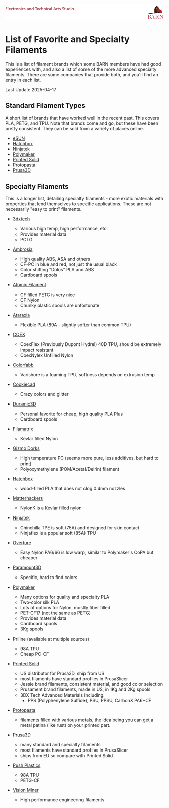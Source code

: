 ![BARN ETA](ref/BARN-ETA-Header.png)
# List of Favorite and Specialty Filaments

This is a list of filament brands which some BARN members have had good experiences with, and also a list of some of the more advanced specialty filaments. There are some companies that provide both, and you'll find an entry in each list.

Last Update 2025-04-17

## Standard Filament Types
A short list of brands that have worked well in the recent past. This covers PLA, PETG, and TPU. Note that brands come and go, but these have been pretty consistent. They can be sold from a variety of places online.

- [eSUN](https://esun3dstore.com)
- [Hatchbox](https://www.hatchbox3d.com)
- [Ninjatek](https://ninjatek.com/)
- [Polymaker](https://polymaker.com/)
- [Printed Solid](https://www.printedsolid.com)
- [Protopasta](http://proto-pasta.com/)
- [Prusa3D](https://www.prusa3d.com)

## Specialty Filaments

This is a longer list, detailing specialty filaments - more exotic materials with properties that lend themselves to specific applications. These are not necessarily "easy to print" filaments. 

  - [3dxtech](https://www.3dxtech.com/)
    - Various high temp, high performance, etc.
    - Provides material data
    - PCTG

  - [Ambrosia](https://ambrosiafilament.com/)
    - High quality ABS, ASA and others
    - CF-PC in blue and red, not just the usual black
    - Color shifting "Dolos" PLA and ABS
    - Cardboard spools

  - [Atomic Filament](https://atomicfilament.com/)
    - CF filled PETG is very nice
    - CF Nylon
    - Chunky plastic spools are unfortunate

  - [Ataraxia](https://ataraxiaart.com/) 
    - Flexible PLA (89A - slightly softer than common TPU)

  - [COEX](https://coex3d.com/)
    - CoexFlex (Previously Dupont Hydrel) 40D TPU, should be extremely impact resistant
    - CoexNylex Unfilled Nylon

  - [Colorfabb](https://colorfabb.com/)
    - Varishore is a foaming TPU, softness depends on extrusion temp

  - [Cookiecad](https://cookiecad.com/filaments)
    - Crazy colors and glitter

  - [Duramic3D](https://duramic3d.com/)
    - Personal favorite for cheap, high quality PLA Plus
    - Cardboard spools

  - [Filamatrix](https://filamatrix.com/)
    - Kevlar filled Nylon
  
  - [Gizmo Dorks](https://gizmodorks.com/)
    - High temperature PC (seems more pure, less additives, but hard to print)
    - Polyoxymethylene (POM/Acetal/Delrin) filament
   
  - [Hatchbox](https://www.hatchbox3d.com)
    - wood-filled PLA that does not clog 0.4mm nozzles

  - [Matterhackers](https://www.matterhackers.com/)
    - NylonK is a Kevlar filled nylon

  - [Ninjatek](https://ninjatek.com/)
    - Chinchilla TPE is soft (75A) and designed for skin contact
    - Ninjaflex is a popular soft (85A) TPU

  - [Overture](https://overture3d.com/)
    - Easy Nylon PA6/66 is low warp, similar to Polymaker's CoPA but cheaper

  - [Paramount3D](https://www.paramount-3d.com/)
    - Specific, hard to find colors

  - [Polymaker](https://polymaker.com/)
    - Many options for quality and specialty PLA
    - Two-color silk PLA
    - Lots of options for Nylon, mostly fiber filled
    - PET-CF17 (not the same as PETG)
    - Provides material data 
    - Cardboard spools
    - 3Kg spools

  - Priline (available at multiple sources)
    - 98A TPU
    - Cheap PC-CF

  - [Printed Solid](https://www.printedsolid.com)
    - US distributor for Prusa3D, ship from US
    - most filaments have standard profiles in PrusaSlicer
    - Jessie brand filaments, consistent material, and good color selection
    - Prusament brand filaments, made in US, in 1Kg and 2Kg spools
    - 3DX Tech Advanced Materials including:
      - PPS (Polyphenylene Sulfide), PSU, PPSU, CarbonX PA6+CF

  - [Protopasta](http://proto-pasta.com/)
    - filaments filled with various metals, the idea being you can get a metal patina (like rust) on your printed part.

  - [Prusa3D](https://www.prusa3d.com)
    - many standard and specialty filaments
    - most filaments have standard profiles in PrusaSlicer
    - ships from EU so compare with Printed Solid

  - [Push Plastics](https://www.pushplastic.com/)
    - 98A TPU
    - PETG-CF

  - [Vision Miner](https://visionminer.com/)
    - High performance engineering filaments
